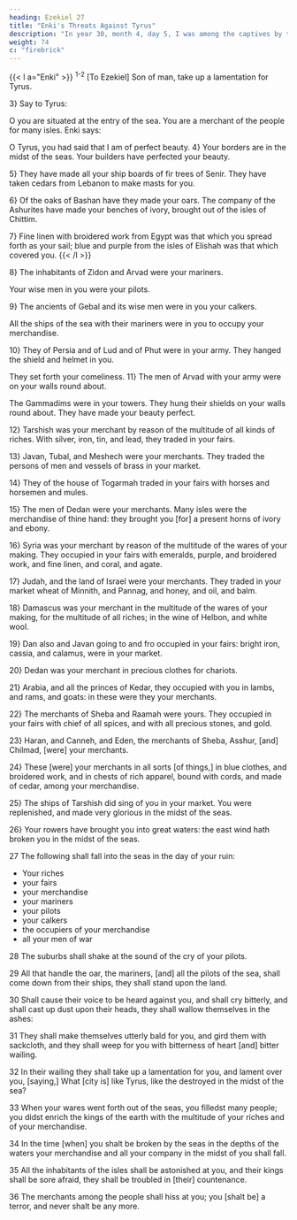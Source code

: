 ```yaml
---
heading: Ezekiel 27
title: "Enki's Threats Against Tyrus"
description: "In year 30, month 4, day 5, I was among the captives by the river of Chebar"
weight: 74
c: "firebrick"
---
```



{{< l a="Enki" >}}
<sup>1-2</sup> [To Ezekiel] Son of man, take up a lamentation for Tyrus.

3} Say to Tyrus:

O you are situated at the entry of the sea. You are a merchant of the people for many isles. Enki says:

O Tyrus, you had said that I am of perfect beauty. 4} Your borders are in the midst of the seas. Your builders have perfected your beauty. 

5} They have made all your ship boards of fir trees of Senir. They have taken cedars from Lebanon to make masts for you. 

6} Of the oaks of Bashan have they made your oars. The company of the Ashurites have made your benches of ivory, brought out of the isles of Chittim. 

7} Fine linen with broidered work from Egypt was that which you spread forth as your sail; blue and purple from the isles of Elishah was that which covered you.
{{< /l >}}


8} The inhabitants of Zidon and Arvad were your mariners.

Your wise men in you were your pilots. 

9} The ancients of Gebal and its wise men were in you your calkers.

All the ships of the sea with their mariners were in you to occupy your merchandise. 

10} They of Persia and of Lud and of Phut were in your army. They hanged the shield and helmet in you.

They set forth your comeliness. 11} The men of Arvad with your army were on your walls round about. 

The Gammadims were in your towers. They hung their shields on your walls round about. They have made your beauty perfect.

12} Tarshish was your merchant by reason of the multitude of all kinds of riches. With silver, iron, tin, and lead, they traded in your fairs. 

13} Javan, Tubal, and Meshech were your merchants. They traded the persons of men and vessels of brass in your market. 

14} They of the house of Togarmah traded in your fairs with horses and horsemen and mules. 

15} The men of Dedan were your merchants. Many isles were the merchandise of thine hand: they brought you [for] a present horns of ivory and ebony. 

16} Syria was your merchant by reason of the multitude of the wares of your making. They occupied in your fairs with emeralds, purple, and broidered work, and fine linen, and coral, and agate. 

17} Judah, and the land of Israel were your merchants. They traded in your market wheat of Minnith, and Pannag, and honey, and oil, and balm.

18} Damascus was your merchant in the multitude of the wares of your making, for the multitude of all riches; in the wine of Helbon, and white wool. 

19} Dan also and Javan going to and fro occupied in your fairs: bright iron, cassia, and calamus, were in your market. 

20} Dedan was your merchant in precious clothes for chariots. 

21} Arabia, and all the princes of Kedar, they occupied with you in lambs, and rams, and goats: in these were they your merchants. 

22} The merchants of Sheba and Raamah were yours. They occupied in your fairs with chief of all spices, and with all precious stones, and gold. 

23} Haran, and Canneh, and Eden, the merchants of Sheba, Asshur, [and] Chilmad, [were] your merchants.

24} These [were] your merchants in all sorts [of things,] in blue clothes, and broidered work, and in chests of rich apparel, bound with cords, and made of cedar, among your merchandise. 

25} The ships of Tarshish did sing of you in your market. You were replenished, and made very glorious in the midst of the seas. 

26} Your rowers have brought you into great waters: the east wind hath broken you in the midst of the seas.

27 The following shall fall into the seas in the day of your ruin:
- Your riches
- your fairs
- your merchandise
- your mariners
- your pilots
- your calkers
- the occupiers of your merchandise
- all your men of war

<!-- , that are in you, and in all your company which [is] in the midst of you,  -->

28 The suburbs shall shake at the sound of the cry of your pilots. 

29 All that handle the oar, the mariners, [and] all the pilots of the sea, shall come down from their ships, they shall stand upon the land.

30 Shall cause their voice to be heard against you, and shall cry bitterly, and shall cast up dust upon their heads, they shall wallow themselves in the ashes: 

31 They shall make themselves utterly bald for you, and gird them with sackcloth, and they shall weep for you with bitterness of heart [and] bitter wailing. 

32 In their wailing they shall take up a lamentation for you, and lament over you, [saying,] What [city is] like Tyrus, like the destroyed in the midst of the sea? 

33 When your wares went forth out of the seas, you filledst many people; you didst enrich the kings of the earth with the multitude of your riches and of your merchandise. 

34 In the time [when] you shalt be broken by the seas in the depths of the waters your merchandise and all your company in the midst of you shall fall. 

35 All the inhabitants of the isles shall be astonished at you, and their kings shall be sore afraid, they shall be troubled in [their] countenance. 

36 The merchants among the people shall hiss at you; you [shalt be] a terror, and never shalt be any more.
